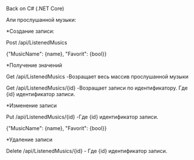 Back on C# (.NET Core) 

Апи прослушанной музыки:

*Создание записи:

Post  /api/ListenedMusics

{"MusicName": {name}, "Favorit": {bool}}

*Получение значений

Get /api/ListenedMusics -Возращает весь массив прослушанной музыки

Get /api/ListenedMusics/{id} -Возращает записи по идентификатору. Где {id} идентификатор записи.

*Изменение записи

Put /api/ListenedMusics/{id} -Где {id} идентификатор записи.

{"MusicName": {name}, "Favorit": {bool}}

*Удаление записи

Delete /api/ListenedMusics/{id} - Где {id} идентификатор записи.
